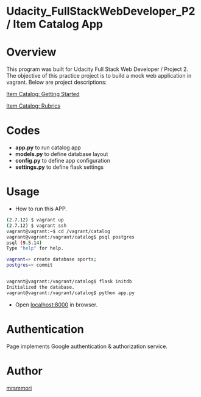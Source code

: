 Udacity_FullStackWebDeveloper_P2 / Item Catalog App
====

# Overview
This program was built for Udacity Full Stack Web Developer / Project 2.
The objective of this practice project is to build a mock web application in vagrant. Below are project descriptions:

<a href="https://docs.google.com/document/d/e/2PACX-1vT7XPf0O3oLCACjKEaRVc_Z-nNoG6_ssRoo_Mai5Ce6qFK_v7PpR1lxmudIOqzKo2asKOc89WC-qpfG/pub?embedded=true">Item Catalog: Getting Started</a>


<a href="https://review.udacity.com/#!/rubrics/2008/view">Item Catalog: Rubrics</a>

# Codes
- **app.py** to run catalog app
- **models.py** to define database layout
- **config.py** to define app configuration
- **settings.py** to define flask settings

# Usage

- How to run this APP.
``` bash 
(2.7.12) $ vagrant up
(2.7.12) $ vagrant ssh
vagrant@vagrant:~$ cd /vagrant/catalog
vagrant@vagrant:/vagrant/catalog$ psql postgres
psql (9.5.14)
Type "help" for help.

vagrant=> create database sports;
postgres=> commit


vagrant@vagrant:/vagrant/catalog$ flask initdb
Initialized the database.
vagrant@vagrant:/vagrant/catalog$ python app.py

```

- Open <a href="localhost:8000">localhost:8000</a> in browser.


# Authentication
Page implements Google authentication & authorization service.


# Author

[mrsmmori](https://github.com/mrsmmori)

